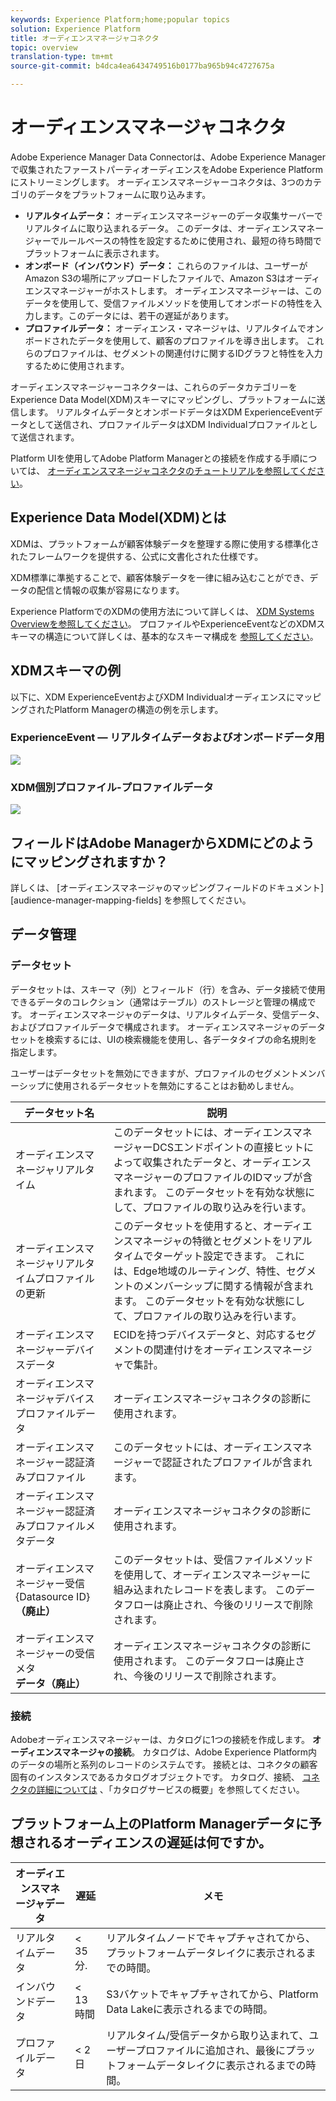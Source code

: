 ```yaml
---
keywords: Experience Platform;home;popular topics
solution: Experience Platform
title: オーディエンスマネージャコネクタ
topic: overview
translation-type: tm+mt
source-git-commit: b4dca4ea6434749516b0177ba965b94c4727675a

---
```



# オーディエンスマネージャコネクタ

Adobe Experience Manager Data Connectorは、Adobe Experience Managerで収集されたファーストパーティオーディエンスをAdobe Experience Platformにストリーミングします。 オーディエンスマネージャーコネクタは、3つのカテゴリのデータをプラットフォームに取り込みます。

- **リアルタイムデータ：** オーディエンスマネージャーのデータ収集サーバーでリアルタイムに取り込まれるデータ。 このデータは、オーディエンスマネージャーでルールベースの特性を設定するために使用され、最短の待ち時間でプラットフォームに表示されます。
- **オンボード（インバウンド）データ：** これらのファイルは、ユーザーがAmazon S3の場所にアップロードしたファイルで、Amazon S3はオーディエンスマネージャーがホストします。 オーディエンスマネージャーは、このデータを使用して、受信ファイルメソッドを使用してオンボードの特性を入力します。このデータには、若干の遅延があります。
- **プロファイルデータ：** オーディエンス・マネージャは、リアルタイムでオンボードされたデータを使用して、顧客のプロファイルを導き出します。 これらのプロファイルは、セグメントの関連付けに関するIDグラフと特性を入力するために使用されます。

オーディエンスマネージャーコネクターは、これらのデータカテゴリーをExperience Data Model(XDM)スキーマにマッピングし、プラットフォームに送信します。 リアルタイムデータとオンボードデータはXDM ExperienceEventデータとして送信され、プロファイルデータはXDM Individualプロファイルとして送信されます。

Platform UIを使用してAdobe Platform Managerとの接続を作成する手順については、 [オーディエンスマネージャコネクタのチュートリアルを参照してください](https://www.adobe.io/apis/experienceplatform/home/tutorials/sources-ui-tutorials.html#!api-specification/markdown/narrative/tutorials/sources_tutorial/ui/adobe-applications/aam-ui-tutorial.md)。

## Experience Data Model(XDM)とは

XDMは、プラットフォームが顧客体験データを整理する際に使用する標準化されたフレームワークを提供する、公式に文書化された仕様です。

XDM標準に準拠することで、顧客体験データを一律に組み込むことができ、データの配信と情報の収集が容易になります。

Experience PlatformでのXDMの使用方法について詳しくは、 [XDM Systems Overviewを参照してください](../../../xdm/home.md)。 プロファイルやExperienceEventなどのXDMスキーマの構造について詳しくは、基本的なスキーマ構成を [参照してください](../../../xdm/schema/composition.md)。

## XDMスキーマの例

以下に、XDM ExperienceEventおよびXDM IndividualオーディエンスにマッピングされたPlatform Managerの構造の例を示します。

### ExperienceEvent — リアルタイムデータおよびオンボードデータ用

![](images/aam-experience-events-for-dcs-and-onboarding-data.png)

### XDM個別プロファイル-プロファイルデータ

![](images/aam-profile-xdm-for-profile-data.png)

## フィールドはAdobe ManagerからXDMにどのようにマッピングされますか？

詳しくは、 [オーディエンスマネージャのマッピングフィールドのドキュメント][audience-manager-mapping-fields] を参照してください。

## データ管理

### データセット

データセットは、スキーマ（列）とフィールド（行）を含み、データ接続で使用できるデータのコレクション（通常はテーブル）のストレージと管理の構成です。 オーディエンスマネージャのデータは、リアルタイムデータ、受信データ、およびプロファイルデータで構成されます。 オーディエンスマネージャのデータセットを検索するには、UIの検索機能を使用し、各データタイプの命名規則を指定します。

ユーザーはデータセットを無効にできますが、プロファイルのセグメントメンバーシップに使用されるデータセットを無効にすることはお勧めしません。

| データセット名 | 説明 |
| ------------ | ----------- |
| オーディエンスマネージャリアルタイム | このデータセットには、オーディエンスマネージャーDCSエンドポイントの直接ヒットによって収集されたデータと、オーディエンスマネージャーのプロファイルのIDマップが含まれます。 このデータセットを有効な状態にして、プロファイルの取り込みを行います。 |
| オーディエンスマネージャリアルタイムプロファイルの更新 | このデータセットを使用すると、オーディエンスマネージャの特徴とセグメントをリアルタイムでターゲット設定できます。 これには、Edge地域のルーティング、特性、セグメントのメンバーシップに関する情報が含まれます。 このデータセットを有効な状態にして、プロファイルの取り込みを行います。 |
| オーディエンスマネージャーデバイスデータ | ECIDを持つデバイスデータと、対応するセグメントの関連付けをオーディエンスマネージャで集計。 |
| オーディエンスマネージャデバイスプロファイルデータ | オーディエンスマネージャコネクタの診断に使用されます。 |
| オーディエンスマネージャー認証済みプロファイル | このデータセットには、オーディエンスマネージャーで認証されたプロファイルが含まれます。 |
| オーディエンスマネージャー認証済みプロファイルメタデータ | オーディエンスマネージャコネクタの診断に使用されます。 |
| オーディエンスマネージャー受信{Datasource ID} **（廃止）** | このデータセットは、受信ファイルメソッドを使用して、オーディエンスマネージャーに組み込まれたレコードを表します。 このデータフローは廃止され、今後のリリースで削除されます。 |
| オーディエンスマネージャーの受信メタ **データ（廃止）** | オーディエンスマネージャコネクタの診断に使用されます。 このデータフローは廃止され、今後のリリースで削除されます。 |

### 接続

Adobeオーディエンスマネージャーは、カタログに1つの接続を作成します。 **オーディエンスマネージャの接続**。 カタログは、Adobe Experience Platform内のデータの場所と系列のレコードのシステムです。 接続とは、コネクタの顧客固有のインスタンスであるカタログオブジェクトです。 カタログ、接続、 [コネクタの詳細については](../../../catalog/home.md) 、「カタログサービスの概要」を参照してください。

## プラットフォーム上のPlatform Managerデータに予想されるオーディエンスの遅延は何ですか。

| オーディエンスマネージャデータ | 遅延 | メモ |
| --- | --- | --- |
| リアルタイムデータ | &lt; 35 分. | リアルタイムノードでキャプチャされてから、プラットフォームデータレイクに表示されるまでの時間。 |
| インバウンドデータ | &lt; 13時間 | S3バケットでキャプチャされてから、Platform Data Lakeに表示されるまでの時間。 |
| プロファイルデータ | &lt; 2 日 | リアルタイム/受信データから取り込まれて、ユーザープロファイルに追加され、最後にプラットフォームデータレイクに表示されるまでの時間。 |